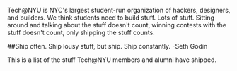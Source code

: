 


Tech@NYU is NYC's largest student-run organization of hackers, designers, and builders. We think students need to build stuff. Lots of stuff. Sitting around and talking about the stuff doesn't count, winning contests with the stuff doesn't count, only shipping the stuff counts.

##Ship often. Ship lousy stuff, but ship. Ship constantly.
-Seth Godin

This is a list of the stuff Tech@NYU members and alumni have shipped.
